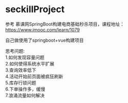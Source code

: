 # seckillProject

参考 慕课网SpringBoot构建电商基础秒杀项目，课程地址：
https://www.imooc.com/learn/1079

自己做使用了springboot+vue构建项目


思考问题:  
1.如何发现容量问题  
2.如何使得系统水平扩展  
3.查询效率低下  
4.活动开始前页面被疯狂刷新  
5.库存行锁问题  
6.下单操作多，缓慢  
7.浪涌流量如何解决  
